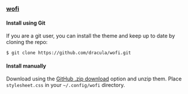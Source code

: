 ### [wofi](https://hg.sr.ht/~scoopta/wofi)

#### Install using Git

If you are a git user, you can install the theme and keep up to date by cloning the repo:

    $ git clone https://github.com/dracula/wofi.git

#### Install manually

Download using the [GitHub .zip download](https://github.com/dracula/wofi/archive/master.zip) option and unzip them.
Place `stylesheet.css` in your `~/.config/wofi` directory.


